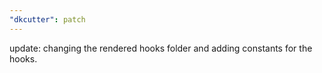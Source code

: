 ```yaml
---
"dkcutter": patch
---
```


update: changing the rendered hooks folder and adding constants for the hooks.
